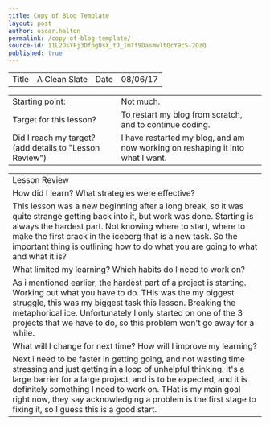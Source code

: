 ```yaml
---
title: Copy of Blog Template
layout: post
author: oscar.halton
permalink: /copy-of-blog-template/
source-id: 11L2OsYFj3DfpgDsX_tJ_ImTf9DasmwltQcY9cS-2OzQ
published: true
---
```

<table>
  <tr>
    <td>Title</td>
    <td>A Clean Slate</td>
    <td>Date</td>
    <td>08/06/17</td>
  </tr>
</table>


<table>
  <tr>
    <td>Starting point:</td>
    <td>Not much.</td>
  </tr>
  <tr>
    <td>Target for this lesson?</td>
    <td>To restart my blog from scratch, and to continue coding.</td>
  </tr>
  <tr>
    <td>Did I reach my target? 
(add details to "Lesson Review")</td>
    <td>I have restarted my blog, and am now working on reshaping it into what I want.</td>
  </tr>
</table>


<table>
  <tr>
    <td>Lesson Review</td>
  </tr>
  <tr>
    <td>How did I learn? What strategies were effective? </td>
  </tr>
  <tr>
    <td>This lesson was a new beginning after a long break, so it was quite strange getting back into it, but work was done. Starting is always the hardest part. Not knowing where to start, where to make the first crack in the iceberg that is a new task. So the important thing is outlining how to do what you are going to what and what it is?</td>
  </tr>
  <tr>
    <td>What limited my learning? Which habits do I need to work on? </td>
  </tr>
  <tr>
    <td>As i mentioned earlier, the hardest part of a project is starting. Working out what you have to do. THis was the my biggest struggle, this was my biggest task this lesson. Breaking the metaphorical ice. Unfortunately I only started on one of the 3 projects that we have to do, so this problem won't go away for a while.</td>
  </tr>
  <tr>
    <td>What will I change for next time? How will I improve my learning?</td>
  </tr>
  <tr>
    <td>Next i need to be faster in getting going, and not wasting time stressing and just getting in a loop of unhelpful thinking. It's a large barrier for a large project, and is to be expected, and it is definitely something I need to work on. THat is my main goal right now, they say acknowledging a problem is the first stage to fixing it, so I guess this is a good start.</td>
  </tr>
</table>


